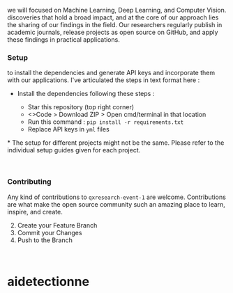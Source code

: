 we wiII focused on Machine Learning, Deep Learning, and Computer Vision. discoveries that hold a broad impact, and at the core of our approach lies the sharing of our findings in the field. Our researchers regularly publish in academic journals, release projects as open source on GitHub, and apply these findings in practical applications.



### Setup 

 to install the dependencies and generate API keys and incorporate them with our applications. I've articulated the steps in text format here : 

- Install the dependencies following these steps : 

  - Star this repository (top right corner) 
  - <>Code > Download ZIP > Open cmd/terminal in that location
  - Run this command : `pip install -r requirements.txt`
  - Replace API keys in `yml` files 

\* The setup for different projects might not be the same. Please refer to the individual setup guides given for each project.

<br>

### Contributing

Any kind of contributions to `qxresearch-event-1` are welcome. Contributions are what make the open source community such an amazing place to learn, inspire, and create.


2. Create your Feature Branch
3. Commit your Changes
4. Push to the Branch



<br>


# aidetectionne
